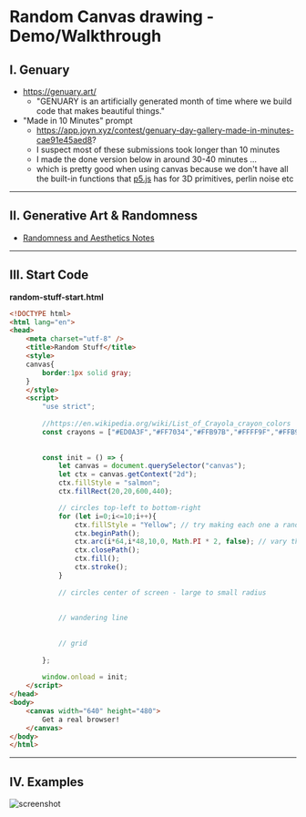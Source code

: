 # Random Canvas drawing - Demo/Walkthrough

## I. Genuary 
- https://genuary.art/
  - "GENUARY is an artificially generated month of time where we build code that makes beautiful things."
- "Made in 10 Minutes" prompt
  - https://app.joyn.xyz/contest/genuary-day-gallery-made-in-minutes-cae91e45aed8?
  - I suspect most of these submissions took longer than 10 minutes
  - I made the done version below in around 30-40 minutes ...
  - which is pretty good when using canvas because we don't have all the built-in functions that [p5.js](https://p5js.org/) has for 3D primitives, perlin noise etc

<hr>

## II. Generative Art & Randomness
- [Randomness and Aesthetics Notes](./randomness-1.md)

<hr>

## III. Start Code

**random-stuff-start.html**

```html
<!DOCTYPE html>
<html lang="en">
<head>
	<meta charset="utf-8" />
	<title>Random Stuff</title>
	<style>
	canvas{
		border:1px solid gray;
	}
	</style>
	<script>
		"use strict";
		
		//https://en.wikipedia.org/wiki/List_of_Crayola_crayon_colors
		const crayons = ["#ED0A3F","#FF7034","#FFB97B","#FFFF9F","#FFB97B","#33CC99","#00CCCC","#009DC4","#1560BD","#6456B7","#FC74FD","#F7468A","#9E5B40"];
	
		
		const init = () => {
			let canvas = document.querySelector("canvas");
			let ctx = canvas.getContext("2d");
			ctx.fillStyle = "salmon"; 
			ctx.fillRect(20,20,600,440); 

			// circles top-left to bottom-right
			for (let i=0;i<=10;i++){
				ctx.fillStyle = "Yellow"; // try making each one a random crayon color
				ctx.beginPath();
				ctx.arc(i*64,i*48,10,0, Math.PI * 2, false); // vary the radius by a random amount
				ctx.closePath();
				ctx.fill();
				ctx.stroke();
			}
			
			// circles center of screen - large to small radius
			
			
			// wandering line
			
			
			// grid
			
		};
		
		window.onload = init;
	</script>
</head>
<body>
	<canvas width="640" height="480">
		Get a real browser!
	</canvas>
</body>
</html>
```

<hr>

## IV. Examples

![screenshot](_images/random-canvas-1.gif)
